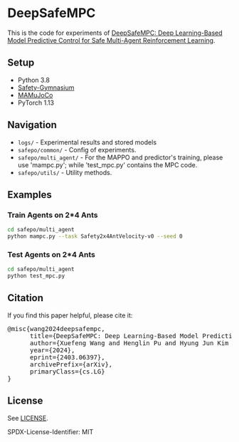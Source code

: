 # DeepSafeMPC
This is the code for experiments of [DeepSafeMPC: Deep Learning-Based Model Predictive Control for Safe Multi-Agent Reinforcement Learning](https://arxiv.org/abs/2403.06397).

## Setup

- Python 3.8
- [Safety-Gymnasium](https://github.com/PKU-Alignment/safety-gymnasium)
- [MAMuJoCo](https://github.com/schroederdewitt/multiagent_mujoco)
- PyTorch 1.13


## Navigation

* `logs/` - Experimental results and stored models
* `safepo/common/` - Config of experiments.
* `safepo/multi_agent/` - For the MAPPO and predictor's training, please use 'mampc.py'; while 'test_mpc.py' contains the MPC code.
* `safepo/utils/` - Utility methods.


## Examples

### Train Agents on 2*4 Ants

```bash
cd safepo/multi_agent
python mampc.py --task Safety2x4AntVelocity-v0 --seed 0
```

### Test Agents on 2*4 Ants

```bash
cd safepo/multi_agent
python test_mpc.py
```

## Citation
If you find this paper helpful, please cite it:

<pre>
@misc{wang2024deepsafempc,
      title={DeepSafeMPC: Deep Learning-Based Model Predictive Control for Safe Multi-Agent Reinforcement Learning}, 
      author={Xuefeng Wang and Henglin Pu and Hyung Jun Kim and Husheng Li},
      year={2024},
      eprint={2403.06397},
      archivePrefix={arXiv},
      primaryClass={cs.LG}
}
</pre>

## License

See [LICENSE](LICENSE).

SPDX-License-Identifier: MIT
